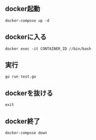 ## docker起動
```
docker-compose up -d
```

## dockerに入る
```
docker exec -it CONTAINER_ID //bin/bash
```

## 実行
```
go run test.go
```

## dockerを抜ける
```
exit
```

## docker終了
```
docker-compose down
```